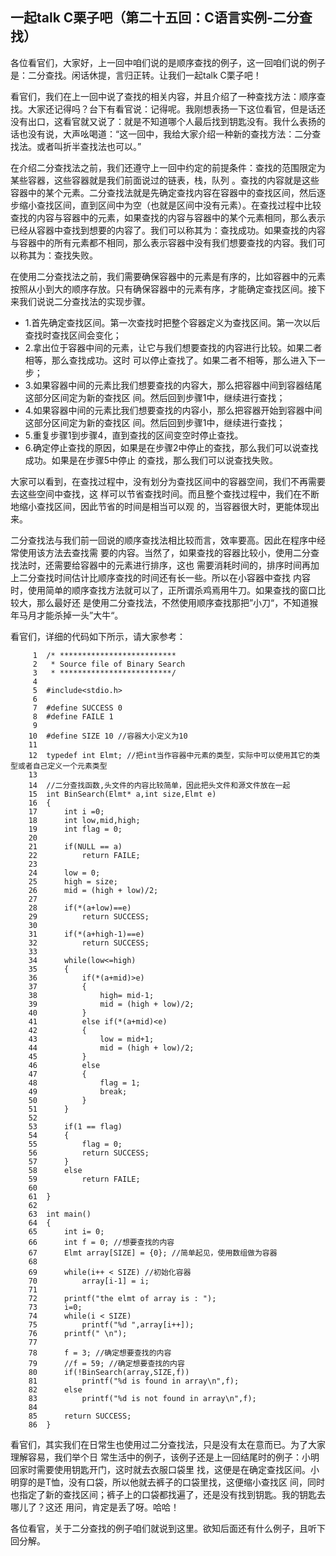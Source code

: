 ## 一起talk C栗子吧（第二十五回：C语言实例-二分查找）

各位看官们，大家好，上一回中咱们说的是顺序查找的例子，这一回咱们说的例子是：二分查找。闲话休提，言归正转。让我们一起talk C栗子吧！ 

看官们，我们在上一回中说了查找的相关内容，并且介绍了一种查找方法：顺序查找。大家还记得吗？台下有看官说：记得呢。我刚想表扬一下这位看官，但是话还没有出口，这看官就又说了：就是不知道哪个人最后找到钥匙没有。我什么表扬的话也没有说，大声吆喝道：“这一回中，我给大家介绍一种新的查找方法：二分查找法。或者叫折半查找法也可以。”

在介绍二分查找法之前，我们还遵守上一回中约定的前提条件：查找的范围限定为某些容器，这些容器就是我们前面说过的链表，栈，队列 。查找的内容就是这些容器中的某个元素。二分查找法就是先确定查找内容在容器中的查找区间，然后逐步缩小查找区间，直到区间中为空（也就是区间中没有元素）。在查找过程中比较查找的内容与容器中的元素，如果查找的内容与容器中的某个元素相同，那么表示已经从容器中查找到想要的内容了。我们可以称其为：查找成功。如果查找的内容与容器中的所有元素都不相同，那么表示容器中没有我们想要查找的内容。我们可以称其为：查找失败。

在使用二分查找法之前，我们需要确保容器中的元素是有序的，比如容器中的元素按照从小到大的顺序存放。只有确保容器中的元素有序，才能确定查找区间。接下来我们说说二分查找法的实现步骤。
- 1.首先确定查找区间。第一次查找时把整个容器定义为查找区间。第一次以后查找时查找区间会变化；
- 2.拿出位于容器中间的元素，让它与我们想要查找的内容进行比较。如果二者相等，那么查找成功。这时
可以停止查找了。如果二者不相等，那么进入下一步；
- 3.如果容器中间的元素比我们想要查找的内容大，那么把容器中间到容器结尾这部分区间定为新的查找区
间。然后回到步骤1中，继续进行查找；
- 4.如果容器中间的元素比我们想要查找的内容小，那么把容器开始到容器中间这部分区间定为新的查找区
间。然后回到步骤1中，继续进行查找；
- 5.重复步骤1到步骤4，直到查找的区间变空时停止查找。
- 6.确定停止查找的原因，如果是在步骤2中停止的查找，那么我们可以说查找成功。如果是在步骤5中停止
的查找，那么我们可以说查找失败。

大家可以看到，在查找过程中，没有划分为查找区间中的容器空间，我们不再需要去这些空间中查找，这
样可以节省查找时间。而且整个查找过程中，我们在不断地缩小查找区间，因此节省的时间是相当可以观
的，当容器很大时，更能体现出来。

二分查找法与我们前一回说的顺序查找法相比较而言，效率要高。因此在程序中经常使用该方法去查找需
要的内容。当然了，如果查找的容器比较小，使用二分查找法时，还需要给容器中的元素进行排序，这也
需要消耗时间的，排序时间再加上二分查找时间估计比顺序查找的时间还有长一些。所以在小容器中查找
内容时，使用简单的顺序查找方法就可以了，正所谓杀鸡焉用牛刀。如果查找的窗口比较大，那么最好还
是使用二分查找法，不然使用顺序查找那把”小刀“，不知道猴年马月才能杀掉一头”大牛“。

看官们，详细的代码如下所示，请大家参考：
```
     1	/* **************************
     2	 * Source file of Binary Search
     3	 * *************************/
     4	
     5	#include<stdio.h>
     6	
     7	#define SUCCESS 0
     8	#define FAILE 1
     9	
    10	#define SIZE 10 //容器大小定义为10
    11	
    12	typedef int Elmt; //把int当作容器中元素的类型，实际中可以使用其它的类型或者自己定义一个元素类型
    13	
    14	//二分查找函数,头文件的内容比较简单，因此把头文件和源文件放在一起
    15	int BinSearch(Elmt* a,int size,Elmt e)
    16	{
    17		int i =0;
    18		int low,mid,high;
    19		int flag = 0;
    20	
    21		if(NULL == a)
    22			return FAILE;
    23	
    24		low = 0;
    25		high = size;
    26		mid = (high + low)/2;
    27	
    28		if(*(a+low)==e)
    29			return SUCCESS;
    30	
    31		if(*(a+high-1)==e)
    32			return SUCCESS;
    33	
    34		while(low<=high)
    35		{
    36			if(*(a+mid)>e)
    37			{
    38				high= mid-1;
    39				mid = (high + low)/2;
    40			}
    41			else if(*(a+mid)<e)
    42			{
    43				low = mid+1;
    44				mid = (high + low)/2;
    45			}
    46			else
    47			{
    48				flag = 1;
    49				break;
    50			}
    51		}
    52	
    53		if(1 == flag)
    54		{
    55			flag = 0;
    56			return SUCCESS;
    57		}
    58		else
    59			return FAILE;
    60	
    61	}
    62	
    63	int main()
    64	{
    65		int i= 0;
    66		int f = 0; //想要查找的内容
    67		Elmt array[SIZE] = {0}; //简单起见，使用数组做为容器
    68	
    69		while(i++ < SIZE) //初始化容器
    70			array[i-1] = i;
    71	
    72		printf("the elmt of array is : ");
    73		i=0;
    74		while(i < SIZE)
    75			printf("%d ",array[i++]);
    76		printf(" \n");
    77	
    78		f = 3; //确定想要查找的内容
    79		//f = 59; //确定想要查找的内容
    80		if(!BinSearch(array,SIZE,f))
    81			printf("%d is found in array\n",f);
    82		else
    83			printf("%d is not found in array\n",f);
    84	
    85		return SUCCESS;
    86	}
```
看官们，其实我们在日常生也使用过二分查找法，只是没有太在意而已。为了大家理解容易，我们举个日
常生活中的例子，该例子还是上一回结尾时的例子：小明回家时需要使用钥匙开门，这时就去衣服口袋里
找，这便是在确定查找区间。小明穿的是T恤，没有口袋，所以他就去裤子的口袋里找，这便缩小查找区
间，同时也指定了新的查找区间；裤子上的口袋都找遍了，还是没有找到钥匙。我的钥匙去哪儿了？这还
用问，肯定是丢了呀。哈哈！

各位看官，关于二分查找的例子咱们就说到这里。欲知后面还有什么例子，且听下回分解。
